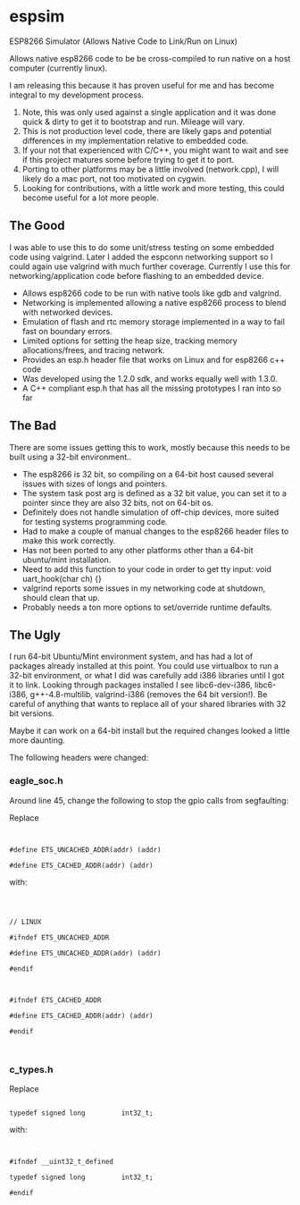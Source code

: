 # espsim
ESP8266 Simulator (Allows Native Code to Link/Run on Linux)

Allows native esp8266 code to be be cross-compiled to run native on a host computer (currently linux).

<p>
I am releasing this because it has proven useful for me and has become integral to my development process.

<p>
<ol>
<li>Note, this was only used against a single application and it was done quick & dirty to get it to bootstrap and run.  Mileage will vary.</li>
<li>This is not production level code, there are likely gaps and potential differences in my implementation relative to embedded code.</li>
<li>If your not that experienced with C/C++, you might want to wait and see if this project matures some before trying to get it to port.</li>
<li>Porting to other platforms may be a little involved (network.cpp), I will likely do a mac port, not too motivated on cygwin.</li>
<li>Looking for contributions, with a little work and more testing, this could become useful for a lot more people.</li>
</ol>


<h2>The Good</h2>

I was able to use this to do some unit/stress testing on some embedded code using valgrind.
Later I added the espconn networking support so I could again use valgrind with much further coverage.
Currently I use this for networking/application code before flashing to an embedded device.

<ul>
<li>Allows esp8266 code to be run with native tools like gdb and valgrind.</li>
<li>Networking is implemented allowing a native esp8266 process to blend with networked devices.</li>
<li>Emulation of flash and rtc memory storage implemented in a way to fail fast on boundary errors.</li>
<li>Limited options for setting the heap size, tracking memory allocations/frees, and tracing network.</li>
<li>Provides an esp.h header file that works on Linux and for esp8266 c++ code</li>
<li>Was developed using the 1.2.0 sdk, and works equally well with 1.3.0.</li>
<li>A C++ compliant esp.h that has all the missing prototypes I ran into so far</li>
</ul>

<h2>The Bad</h2>

There are some issues getting this to work, mostly because this needs to be built using a 32-bit environment..

<ul>
<li>The esp8266 is 32 bit, so compiling on a 64-bit host caused several issues with sizes of longs and pointers.</li>
<li>The system task post arg is defined as a 32 bit value, you can set it to a pointer since they are also 32 bits, not on 64-bit os.</li>
<li>Definitely does not handle simulation of off-chip devices, more suited for testing systems programming code.</li>
<li>Had to make a couple of manual changes to the esp8266 header files to make this work correctly.</li>
<li>Has not been ported to any other platforms other than a 64-bit ubuntu/mint installation.</li>
<li>Need to add this function to your code in order to get tty input: void uart_hook(char ch) {}</li>
<li>valgrind reports some issues in my networking code at shutdown, should clean that up.
<li>Probably needs a ton more options to set/override runtime defaults.
</ul>

<h2>The Ugly</h2>

I run 64-bit Ubuntu/Mint environment system, and has had a lot of packages already installed at this point.
You could use virtualbox to run a 32-bit environment, or what I did was carefully add i386 libraries until I got it to link.
Looking through packages installed I see libc6-dev-i386, libc6-i386, g++-4.8-multilib, valgrind-i386 (removes the 64 bit version!).
Be careful of anything that wants to replace all of your shared libraries with 32 bit versions.

<p>
Maybe it can work on a 64-bit install but the required changes looked a little more daunting.

<p>
The following headers were changed:

<h3>eagle_soc.h</h3>

Around line 45, change the following to stop the gpio calls from segfaulting:

<p>
Replace

<p>
<code>
<br>#define ETS_UNCACHED_ADDR(addr) (addr)
<br>#define ETS_CACHED_ADDR(addr) (addr)
</code>

<p>with:</p>

<p>
<code>
<pre>
<br>// LINUX
<br>#ifndef ETS_UNCACHED_ADDR
<br>#define ETS_UNCACHED_ADDR(addr) (addr)
<br>#endif
<br>
<br>#ifndef ETS_CACHED_ADDR
<br>#define ETS_CACHED_ADDR(addr) (addr)
<br>#endif
</pre>
</code>

<h3>c_types.h</h3>

<p>Replace</p>

<p>
<code>
typedef signed long         int32_t;
</code>

<p>with:</p>

<p>
<code>
<br>#ifndef __uint32_t_defined
<br>typedef signed long         int32_t;
<br>#endif
</code>
